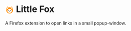 # <img src="icon48.png" alt="Little Fox Logo" height="28" style="vertical-align:middle;"> Little Fox

A Firefox extension to open links in a small popup-window.
